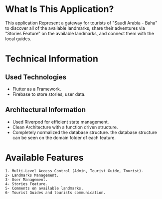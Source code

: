 # What Is This Application?
This application Represent a gateway for tourists of "Saudi Arabia - Baha" to discover all of the available landmarks, share their adventures via "Stories Feature" on the available landmarks, and connect them with the local guides.

# Technical Information

## Used Technologies
* Flutter as a Framework.
* Firebase to store stories, user data.

## Architectural Information
* Used Riverpod for efficient state management.
* Clean Architecture with a function driven structure.
* Completely normalized the database structure.
the database structure can be seen on the domain folder of each feature.

# Available Features
    1- Multi-Level Access Control (Admin, Tourist Guide, Tourist).
    2- Landmarks Management.
    3- User Management.
    4- Stories Feature.
    5- Comments on available landmarks.
    6- Tourist Guides and tourists communication.